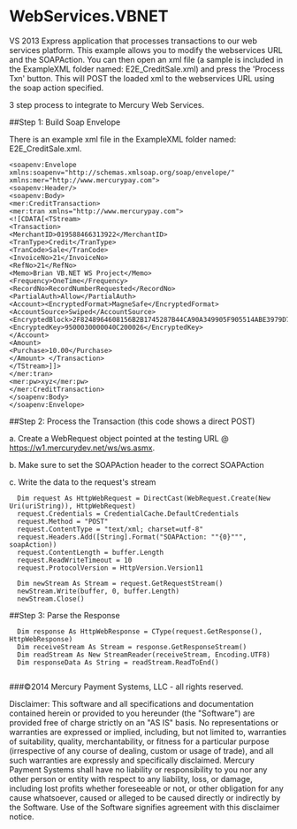 ﻿WebServices.VBNET
====================

VS 2013 Express application that processes transactions to our web services platform.  This example allows you to modify the webservices URL and the SOAPAction.  You can then open an xml file (a sample is included in the ExampleXML folder named:  E2E_CreditSale.xml) and press the 'Process Txn' button.  This will POST the loaded xml to the webservices URL using the soap action specified.

3 step process to integrate to Mercury Web Services.

##Step 1: Build Soap Envelope

There is an example xml file in the ExampleXML folder named:  E2E_CreditSale.xml.
  
```
<soapenv:Envelope xmlns:soapenv="http://schemas.xmlsoap.org/soap/envelope/" xmlns:mer="http://www.mercurypay.com">
<soapenv:Header/>
<soapenv:Body>
<mer:CreditTransaction>
<mer:tran xmlns="http://www.mercurypay.com">
<![CDATA[<TStream> 
<Transaction> 
<MerchantID>019588466313922</MerchantID> 
<TranType>Credit</TranType> 
<TranCode>Sale</TranCode> 
<InvoiceNo>21</InvoiceNo> 
<RefNo>21</RefNo> 
<Memo>Brian VB.NET WS Project</Memo> 
<Frequency>OneTime</Frequency> 
<RecordNo>RecordNumberRequested</RecordNo> 
<PartialAuth>Allow</PartialAuth> 
<Account><EncryptedFormat>MagneSafe</EncryptedFormat> 
<AccountSource>Swiped</AccountSource> 
<EncryptedBlock>2F8248964608156B2B1745287B44CA90A349905F905514ABE3979D7957F13804705684B1C9D5641C</EncryptedBlock> 
<EncryptedKey>9500030000040C200026</EncryptedKey> 
</Account> 
<Amount> 
<Purchase>10.00</Purchase> 
</Amount> </Transaction> 
</TStream>]]>
</mer:tran>
<mer:pw>xyz</mer:pw>
</mer:CreditTransaction>
</soapenv:Body>
</soapenv:Envelope>

```
  
##Step 2: Process the Transaction (this code shows a direct POST)

a. Create a WebRequest object pointed at the testing URL @ https://w1.mercurydev.net/ws/ws.asmx.

b. Make sure to set the SOAPAction header to the correct SOAPAction

c. Write the data to the request's stream

```
  Dim request As HttpWebRequest = DirectCast(WebRequest.Create(New Uri(uriString)), HttpWebRequest)
  request.Credentials = CredentialCache.DefaultCredentials
  request.Method = "POST"
  request.ContentType = "text/xml; charset=utf-8"
  request.Headers.Add([String].Format("SOAPAction: ""{0}""", soapAction))
  request.ContentLength = buffer.Length
  request.ReadWriteTimeout = 10
  request.ProtocolVersion = HttpVersion.Version11
  
  Dim newStream As Stream = request.GetRequestStream()
  newStream.Write(buffer, 0, buffer.Length)
  newStream.Close()
```

##Step 3: Parse the Response


```
  Dim response As HttpWebResponse = CType(request.GetResponse(), HttpWebResponse)
  Dim receiveStream As Stream = response.GetResponseStream()
  Dim readStream As New StreamReader(receiveStream, Encoding.UTF8)
  Dim responseData As String = readStream.ReadToEnd()
  
```

###©2014 Mercury Payment Systems, LLC - all rights reserved.

Disclaimer:
This software and all specifications and documentation contained herein or provided to you hereunder (the "Software") are provided free of charge strictly on an "AS IS" basis. No representations or warranties are expressed or implied, including, but not limited to, warranties of suitability, quality, merchantability, or fitness for a particular purpose (irrespective of any course of dealing, custom or usage of trade), and all such warranties are expressly and specifically disclaimed. Mercury Payment Systems shall have no liability or responsibility to you nor any other person or entity with respect to any liability, loss, or damage, including lost profits whether foreseeable or not, or other obligation for any cause whatsoever, caused or alleged to be caused directly or indirectly by the Software. Use of the Software signifies agreement with this disclaimer notice.

